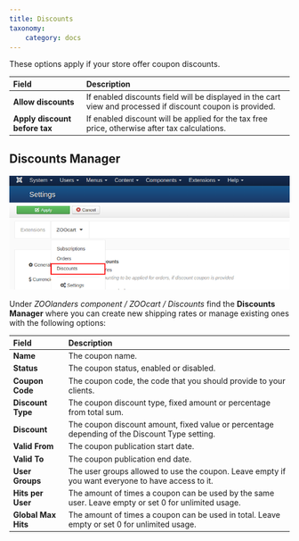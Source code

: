 ```yaml
---
title: Discounts
taxonomy:
    category: docs
---
```


These options apply if your store offer coupon discounts.

| Field       | Description |
| :---------- | :---------- |
| **Allow discounts** | If enabled discounts field will be displayed in the cart view and processed if discount coupon is provided. |
| **Apply discount before tax** | If enabled discount will be applied for the tax free price, otherwise after tax calculations. |

## Discounts Manager

![Discounts Manager](discount.png)

Under _ZOOlanders component / ZOOcart / Discounts_ find the **Discounts Manager** where you can create new shipping rates or manage existing ones with the following options:

| Field       | Description |
| :---------- | :---------- |
| **Name** | The coupon name. |
| **Status** | The coupon status, enabled or disabled. |
| **Coupon Code** | The coupon code, the code that you should provide to your clients. |
| **Discount Type** | The coupon discount type, fixed amount or percentage from total sum. |
| **Discount** | The coupon discount amount, fixed value or percentage depending of the Discount Type setting. |
| **Valid From** | The coupon publication start date. |
| **Valid To** | The coupon publication end date. |
| **User Groups** | The user groups allowed to use the coupon. Leave empty if you want everyone to have access to it. |
| **Hits per User** | The amount of times a coupon can be used by the same user. Leave empty or set 0 for unlimited usage. |
| **Global Max Hits** | The amount of times a coupon can be used in total. Leave empty or set 0 for unlimited usage. |
